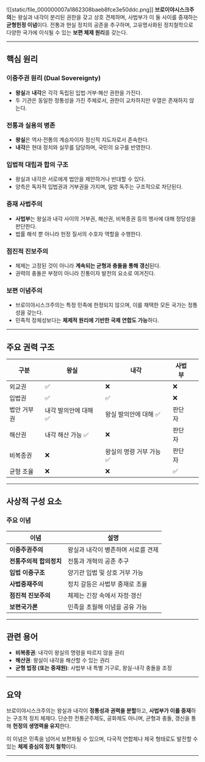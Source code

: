 ![[static/file_000000007a1862308baeb8fce3e50ddc.png]]
**브로이야시스크주의**는 왕실과 내각이 분리된 권한을 갖고 상호 견제하며, 사법부가 이 둘 사이를 중재하는 **균형헌정 이념**이다. 전통과 현실 정치의 공존을 추구하며, 고유명사화된 정치철학으로 다양한 국가에 이식될 수 있는 **보편 체제 원리**를 갖는다.

---

## 핵심 원리

### 이중주권 원리 (Dual Sovereignty)
- **왕실**과 **내각**은 각각 독립된 입법·거부·해산 권한을 가진다.
- 두 기관은 동일한 정통성을 가진 주체로서, 권한이 교차하지만 우열은 존재하지 않는다.

### 전통과 실용의 병존
- **왕실**은 역사·전통의 계승자이자 정신적 지도자로서 존속한다.
- **내각**은 현대 정치와 실무를 담당하며, 국민의 요구를 반영한다.

### 입법적 대립과 합의 구조
- 왕실과 내각은 서로에게 법안을 제안하거나 반대할 수 있다.
- 양측은 독자적 입법권과 거부권을 가지며, 일방 독주는 구조적으로 차단된다.

### 중재 사법주의
- **사법부**는 왕실과 내각 사이의 거부권, 해산권, 비복종권 등의 행사에 대해 정당성을 판단한다.
- 법률 해석 뿐 아니라 헌정 질서의 수호자 역할을 수행한다.

### 점진적 진보주의
- 체제는 고정된 것이 아니라 **계속되는 균형과 충돌을 통해 갱신**된다.
- 권력의 충돌은 부정이 아니라 진통이자 발전의 요소로 여겨진다.

### 보편 이념주의
- 브로이야시스크주의는 특정 민족에 한정되지 않으며, 이를 채택한 모든 국가는 정통성을 갖는다.
- 민족적 정체성보다는 **체제적 원리에 기반한 국제 연합도 가능**하다.

---

## 주요 권력 구조

| 구분     | 왕실           | 내각            | 사법부 |     |
| ------ | ------------ | ------------- | --- | --- |
| 외교권    | ✅            | ❌             | ❌   |     |
| 입법권    | ✅            | ✅             | ❌   |     |
| 법안 거부권 | 내각 발의안에 대해 ✅ | 왕실 발의안에 대해 ✅  | 판단자   |     |
| 해산권    | 내각 해산 가능 ✅   | ❌             | 판단자 |     |
| 비복종권   | ❌            | 왕실의 명령 거부 가능 ✅ | 판단자 |     |
| 균형 조율  | ❌            | ❌             | ✅   |     |


---

## 사상적 구성 요소

### 주요 이념

| 이념             | 설명                  |
| -------------- | ------------------- |
| **이중주권주의**     | 왕실과 내각이 병존하며 서로를 견제 |
| **전통주의적 합의정치** | 전통과 개혁의 공존 추구       |
| **입법 이중구조**    | 양기관 입법 및 상호 거부 가능   |
| **사법중재주의**     | 정치 갈등은 사법부 중재로 조율   |
| **점진적 진보주의**   | 체제는 긴장 속에서 자정·갱신    |
| **보편국가론**      | 민족을 초월해 이념을 공유 가능   |

---

## 관련 용어

- **비복종권**: 내각이 왕실의 명령을 따르지 않을 권리
- **해산권**: 왕실이 내각을 해산할 수 있는 권리
- **균형 법정 (또는 중재원)**: 사법부 내 특별 기구로, 왕실-내각 충돌을 조정

---

## 요약

브로이야시스크주의는 왕실과 내각이 **정통성과 권력을 분할**하고, **사법부가 이를 중재**하는 구조적 정치 체제다. 단순한 전통군주제도, 공화제도 아니며, 균형과 충돌, 갱신을 통해 **헌정의 생명력을 유지**한다.

이 이념은 민족을 넘어서 보편화될 수 있으며, 다국적 연합체나 제국 형태로도 발전할 수 있는 **체제 중심의 정치 철학**이다.

---
